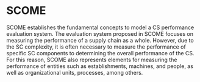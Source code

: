 # SCOME
SCOME establishes the fundamental concepts to model a CS performance evaluation system. The evaluation system proposed in SCOME focuses on measuring the performance of a supply chain as a whole. However, due to the SC complexity, it is often necessary to measure the performance of specific SC components to determining the overall performance of the CS. For this reason, SCOME also represents elements for measuring the performance of entities such as establishments, machines, and people, as well as organizational units, processes, among others. 
